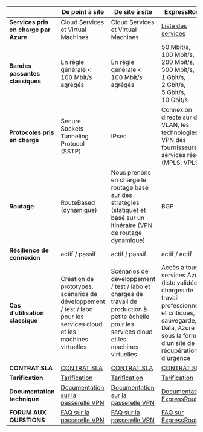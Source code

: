 | | **De point à site** | **De site à site** | **ExpressRoute** |
|------------------------------|----------------------------------------------------------------------------------------------|---------------------------------------------------------------------------------------------------------|--------------------------------------------------------------------------------------------------------------------------------------|
| **Services pris en charge par Azure** | Cloud Services et Virtual Machines | Cloud Services et Virtual Machines | [Liste des services](../expressroute/expressroute-faqs.md#supported-services) |
| **Bandes passantes classiques** | En règle générale < 100 Mbit/s agrégés | En règle générale < 100 Mbit/s agrégés | 50 Mbit/s, 100 Mbit/s, 200 Mbit/s, 500 Mbit/s, 1 Gbit/s, 2 Gbit/s, 5 Gbit/s, 10 Gbit/s |
| **Protocoles pris en charge** | Secure Sockets Tunneling Protocol (SSTP) | IPsec | Connexion directe sur des VLAN, les technologies VPN des fournisseurs de services réseau (MPLS, VPLS,...) |
| **Routage** | RouteBased (dynamique) | Nous prenons en charge le routage basé sur des stratégies (statique) et basé sur un itinéraire (VPN de routage dynamique) | BGP |
| **Résilience de connexion** | actif / passif | actif / passif | actif / actif |
| **Cas d’utilisation classique** | Création de prototypes, scénarios de développement / test / labo pour les services cloud et les machines virtuelles | Scénarios de développement / test / labo et charges de travail de production à petite échelle pour les services cloud et les machines virtuelles | Accès à tous les services Azure (liste validée), charges de travail professionnelles et critiques, sauvegarde, Big Data, Azure sous la forme d'un site de récupération d'urgence |
| **CONTRAT SLA** | [CONTRAT SLA](https://azure.microsoft.com/support/legal/sla/) | [CONTRAT SLA](https://azure.microsoft.com/support/legal/sla/) | [CONTRAT SLA](https://azure.microsoft.com/support/legal/sla/) |
| **Tarification** | [Tarification](https://azure.microsoft.com/pricing/details/vpn-gateway/) | [Tarification](https://azure.microsoft.com/pricing/details/vpn-gateway/) | [Tarification](https://azure.microsoft.com/pricing/details/expressroute/) |
| **Documentation technique** | [Documentation sur la passerelle VPN](https://azure.microsoft.com/documentation/services/vpn-gateway/) | [Documentation sur la passerelle VPN](https://azure.microsoft.com/documentation/services/vpn-gateway/) | [Documentation ExpressRoute](https://azure.microsoft.com/documentation/services/expressroute/) |
| **FORUM AUX QUESTIONS** | [FAQ sur la passerelle VPN](vpn-gateway-vpn-faq.md) | [FAQ sur la passerelle VPN](vpn-gateway-vpn-faq.md) | [FAQ sur ExpressRoute](../expressroute/expressroute-faqs.md) |

<!---HONumber=AcomDC_0921_2016-->